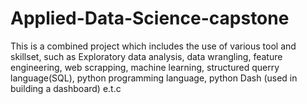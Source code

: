 # Applied-Data-Science-capstone
This is a combined project which includes the use of various tool and skillset, such as Exploratory data analysis, data wrangling, feature engineering, web scrapping, machine learning, structured querry language(SQL), python programming language, python Dash (used in building a dashboard) e.t.c
